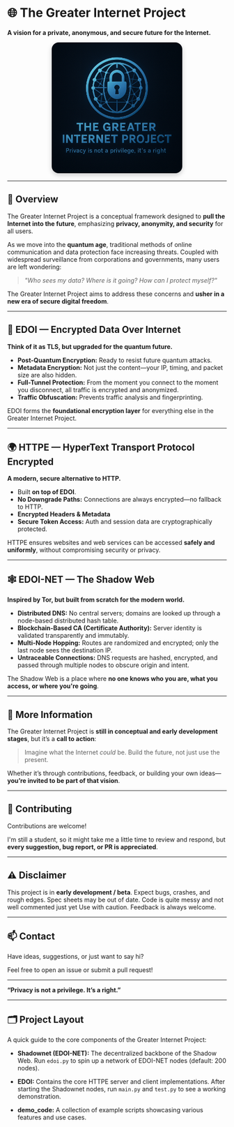 # 🌐 The Greater Internet Project

**A vision for a private, anonymous, and secure future for the Internet.**

<div align="center">
  <img src="images/LogoV1.png" alt="The Greater Internet Project Logo" title="The Greater Internet Project" width="300" style="border-radius: 16px; box-shadow: 0 4px 12px rgba(0,0,0,0.2);">
</div>

---

## 📜 Overview

The Greater Internet Project is a conceptual framework designed to **pull the Internet into the future**, emphasizing **privacy, anonymity, and security** for all users.

As we move into the **quantum age**, traditional methods of online communication and data protection face increasing threats. Coupled with widespread surveillance from corporations and governments, many users are left wondering:

> *"Who sees my data? Where is it going? How can I protect myself?"*

The Greater Internet Project aims to address these concerns and **usher in a new era of secure digital freedom**.

---

## 🔐 EDOI — Encrypted Data Over Internet

**Think of it as TLS, but upgraded for the quantum future.**

* **Post-Quantum Encryption:** Ready to resist future quantum attacks.
* **Metadata Encryption:** Not just the content—your IP, timing, and packet size are also hidden.
* **Full-Tunnel Protection:** From the moment you connect to the moment you disconnect, all traffic is encrypted and anonymized.
* **Traffic Obfuscation:** Prevents traffic analysis and fingerprinting.

EDOI forms the **foundational encryption layer** for everything else in the Greater Internet Project.

---

## 🌍 HTTPE — HyperText Transport Protocol Encrypted

**A modern, secure alternative to HTTP.**

* Built **on top of EDOI**.
* **No Downgrade Paths:** Connections are always encrypted—no fallback to HTTP.
* **Encrypted Headers & Metadata**
* **Secure Token Access:** Auth and session data are cryptographically protected.

HTTPE ensures websites and web services can be accessed **safely and uniformly**, without compromising security or privacy.

---

## 🕸️ EDOI-NET — The Shadow Web

**Inspired by Tor, but built from scratch for the modern world.**

* **Distributed DNS:** No central servers; domains are looked up through a node-based distributed hash table.
* **Blockchain-Based CA (Certificate Authority):** Server identity is validated transparently and immutably.
* **Multi-Node Hopping:** Routes are randomized and encrypted; only the last node sees the destination IP.
* **Untraceable Connections:** DNS requests are hashed, encrypted, and passed through multiple nodes to obscure origin and intent.

The Shadow Web is a place where **no one knows who you are, what you access, or where you're going**.

---

## 📘 More Information

The Greater Internet Project is **still in conceptual and early development stages**, but it’s a **call to action**:

> Imagine what the Internet *could* be. Build the future, not just use the present.

Whether it’s through contributions, feedback, or building your own ideas—**you’re invited to be part of that vision**.

---

## 🤝 Contributing

Contributions are welcome!

I'm still a student, so it might take me a little time to review and respond, but **every suggestion, bug report, or PR is appreciated**.

---

## ⚠️ Disclaimer

This project is in **early development / beta**. Expect bugs, crashes, and rough edges.
Spec sheets may be out of date. Code is quite messy and not well commented just yet
Use with caution. Feedback is always welcome.


---

## 📫 Contact

Have ideas, suggestions, or just want to say hi?

Feel free to open an issue or submit a pull request!

---

**“Privacy is not a privilege. It’s a right.”**

---

## 🗂️ Project Layout

A quick guide to the core components of the Greater Internet Project:

* **Shadownet (EDOI-NET):**
  The decentralized backbone of the Shadow Web.
  Run `edoi.py` to spin up a network of EDOI-NET nodes (default: 200 nodes).

* **EDOI:**
  Contains the core HTTPE server and client implementations.
  After starting the Shadownet nodes, run `main.py` and `test.py` to see a working demonstration.

* **demo\_code:**
  A collection of example scripts showcasing various features and use cases.
